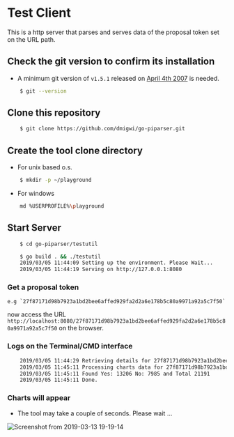 # Test Client

This is a http server that parses and serves data of the proposal token set on the URL path.


## Check the git version to confirm its installation
- A minimum git version of `v1.5.1` released on [April 4th 2007](https://github.com/git/git/releases/tag/v1.5.1) is needed.

```bash
    $ git --version
```

## Clone this repository

```bash
    $ git clone https://github.com/dmigwi/go-piparser.git
```

## Create the tool clone directory
- For unix based o.s.

```bash
    $ mkdir -p ~/playground
```
- For windows
```bash
    md %USERPROFILE%\playground
```

## Start Server

```bash
    $ cd go-piparser/testutil

    $ go build . && ./testutil
    2019/03/05 11:44:09 Setting up the environment. Please Wait...
    2019/03/05 11:44:19 Serving on http://127.0.0.1:8080

```

### Get a proposal token

    e.g `27f87171d98b7923a1bd2bee6affed929fa2d2a6e178b5c80a9971a92a5c7f50`

now access the URL `http://localhost:8080/27f87171d98b7923a1bd2bee6affed929fa2d2a6e178b5c80a9971a92a5c7f50` on the browser.


### Logs on the Terminal/CMD interface

```bash
    2019/03/05 11:44:29 Retrieving details for 27f87171d98b7923a1bd2bee6affed929fa2d2a6e178b5c80a9971a92a5c7f50 ...
    2019/03/05 11:45:11 Processing charts data for 27f87171d98b7923a1bd2bee6affed929fa2d2a6e178b5c80a9971a92a5c7f50 ...
    2019/03/05 11:45:11 Found Yes: 13206 No: 7985 and Total 21191 
    2019/03/05 11:45:11 Done.
```

### Charts will appear

- The tool may take a couple of seconds. Please wait ...


![Screenshot from 2019-03-13 19-19-14](https://user-images.githubusercontent.com/22055953/54296360-d3745080-45c5-11e9-89d4-d903d5acc0fc.png)
